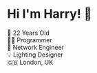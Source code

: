 # Hi I'm Harry! 👋
🎂 22 Years Old  
👨‍💻 Programmer  
🛜 Network Engineer  
💡 Lighting Designer  
🇬🇧 London, UK
